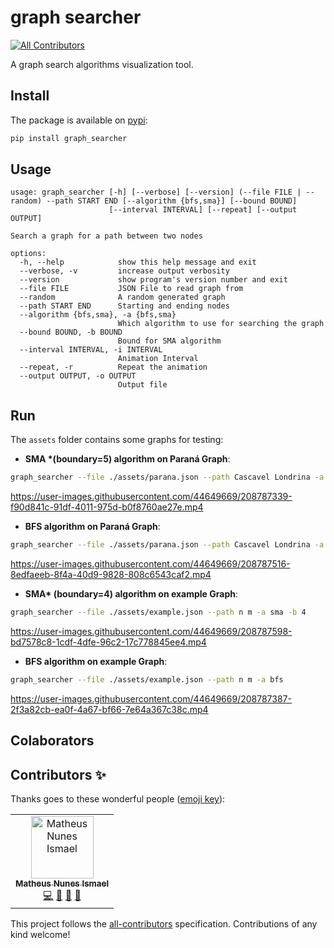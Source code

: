 # graph searcher
<!-- ALL-CONTRIBUTORS-BADGE:START - Do not remove or modify this section -->
[![All Contributors](https://img.shields.io/badge/all_contributors-1-orange.svg?style=flat-square)](#contributors-)
<!-- ALL-CONTRIBUTORS-BADGE:END -->

A graph search algorithms visualization tool.

## Install

  The package is available on [pypi](https://pypi.org/project/graph-searcher/):

  ```bash
pip install graph_searcher
  ```

## Usage

```
usage: graph_searcher [-h] [--verbose] [--version] (--file FILE | --random) --path START END [--algorithm {bfs,sma}] [--bound BOUND]
                      [--interval INTERVAL] [--repeat] [--output OUTPUT]

Search a graph for a path between two nodes

options:
  -h, --help            show this help message and exit
  --verbose, -v         increase output verbosity
  --version             show program's version number and exit
  --file FILE           JSON File to read graph from
  --random              A random generated graph
  --path START END      Starting and ending nodes
  --algorithm {bfs,sma}, -a {bfs,sma}
                        Which algorithm to use for searching the graph
  --bound BOUND, -b BOUND
                        Bound for SMA algorithm
  --interval INTERVAL, -i INTERVAL
                        Animation Interval
  --repeat, -r          Repeat the animation
  --output OUTPUT, -o OUTPUT
                        Output file
```

## Run

The `assets` folder contains some graphs for testing:

- **SMA \*(boundary=5) algorithm on Paraná Graph**:

```bash
graph_searcher --file ./assets/parana.json --path Cascavel Londrina -a sma -b 5
```

https://user-images.githubusercontent.com/44649669/208787339-f90d841c-91df-4011-975d-b0f8760ae27e.mp4


- **BFS algorithm on Paraná Graph**:

```bash
graph_searcher --file ./assets/parana.json --path Cascavel Londrina -a bfs
```

https://user-images.githubusercontent.com/44649669/208787516-8edfaeeb-8f4a-40d9-9828-808c6543caf2.mp4

- **SMA\* (boundary=4) algorithm on example Graph**:

```bash
graph_searcher --file ./assets/example.json --path n m -a sma -b 4
```

https://user-images.githubusercontent.com/44649669/208787598-bd7578c8-1cdf-4dfe-96c2-17c778845ee4.mp4


- **BFS algorithm on example Graph**:

```bash
graph_searcher --file ./assets/example.json --path n m -a bfs
```

https://user-images.githubusercontent.com/44649669/208787387-2f3a82cb-ea0f-4a67-bf66-7e64a367c38c.mp4



## Colaborators

## Contributors ✨

Thanks goes to these wonderful people ([emoji key](https://allcontributors.org/docs/en/emoji-key)):

<!-- ALL-CONTRIBUTORS-LIST:START - Do not remove or modify this section -->
<!-- prettier-ignore-start -->
<!-- markdownlint-disable -->
<table>
  <tbody>
    <tr>
      <td align="center"><a href="https://github.com/matheusnunesismael"><img src="https://avatars.githubusercontent.com/u/32654785?v=4?s=100" width="100px;" alt="Matheus Nunes Ismael"/><br /><sub><b>Matheus Nunes Ismael</b></sub></a><br /><a href="https://github.com/Tomcat-42/graph_searcher/commits?author=matheusnunesismael" title="Code">💻</a> <a href="https://github.com/Tomcat-42/graph_searcher/commits?author=matheusnunesismael" title="Documentation">📖</a> <a href="#ideas-matheusnunesismael" title="Ideas, Planning, & Feedback">🤔</a> <a href="#research-matheusnunesismael" title="Research">🔬</a></td>
    </tr>
  </tbody>
</table>

<!-- markdownlint-restore -->
<!-- prettier-ignore-end -->

<!-- ALL-CONTRIBUTORS-LIST:END -->

This project follows the [all-contributors](https://github.com/all-contributors/all-contributors) specification. Contributions of any kind welcome!